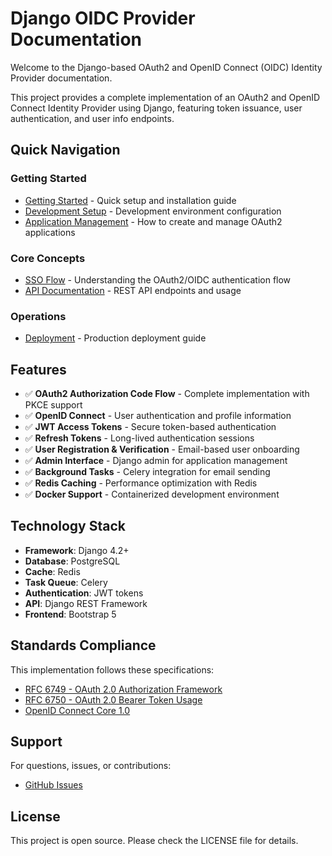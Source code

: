 # Django OIDC Provider Documentation

Welcome to the Django-based OAuth2 and OpenID Connect (OIDC) Identity Provider documentation.

This project provides a complete implementation of an OAuth2 and OpenID Connect Identity Provider using Django, featuring token issuance, user authentication, and user info endpoints.

## Quick Navigation

### Getting Started

- [Getting Started](getting-started.md) - Quick setup and installation guide
- [Development Setup](development.md) - Development environment configuration
- [Application Management](applications.md) - How to create and manage OAuth2 applications

### Core Concepts

- [SSO Flow](sso-flow.md) - Understanding the OAuth2/OIDC authentication flow
- [API Documentation](api/endpoints.md) - REST API endpoints and usage

### Operations

- [Deployment](deployment.md) - Production deployment guide

## Features

- ✅ **OAuth2 Authorization Code Flow** - Complete implementation with PKCE support
- ✅ **OpenID Connect** - User authentication and profile information
- ✅ **JWT Access Tokens** - Secure token-based authentication
- ✅ **Refresh Tokens** - Long-lived authentication sessions
- ✅ **User Registration & Verification** - Email-based user onboarding
- ✅ **Admin Interface** - Django admin for application management
- ✅ **Background Tasks** - Celery integration for email sending
- ✅ **Redis Caching** - Performance optimization with Redis
- ✅ **Docker Support** - Containerized development environment

## Technology Stack

- **Framework**: Django 4.2+
- **Database**: PostgreSQL
- **Cache**: Redis
- **Task Queue**: Celery
- **Authentication**: JWT tokens
- **API**: Django REST Framework
- **Frontend**: Bootstrap 5

## Standards Compliance

This implementation follows these specifications:

- [RFC 6749 - OAuth 2.0 Authorization Framework](https://datatracker.ietf.org/doc/html/rfc6749)
- [RFC 6750 - OAuth 2.0 Bearer Token Usage](https://datatracker.ietf.org/doc/html/rfc6750)
- [OpenID Connect Core 1.0](https://openid.net/specs/openid-connect-core-1_0.html)

## Support

For questions, issues, or contributions:

- [GitHub Issues](https://github.com/dakshesh14/django-oidc-provider/issues)

## License

This project is open source. Please check the LICENSE file for details.
